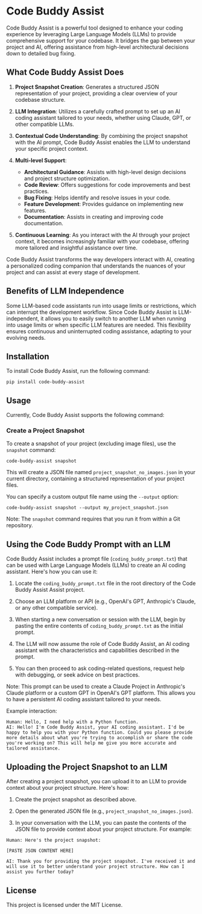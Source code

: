 # Code Buddy Assist

Code Buddy Assist is a powerful tool designed to enhance your coding experience by leveraging Large Language Models (LLMs) to provide comprehensive support for your codebase. It bridges the gap between your project and AI, offering assistance from high-level architectural decisions down to detailed bug fixing.

## What Code Buddy Assist Does

1. **Project Snapshot Creation**: Generates a structured JSON representation of your project, providing a clear overview of your codebase structure.

2. **LLM Integration**: Utilizes a carefully crafted prompt to set up an AI coding assistant tailored to your needs, whether using Claude, GPT, or other compatible LLMs.

3. **Contextual Code Understanding**: By combining the project snapshot with the AI prompt, Code Buddy Assist enables the LLM to understand your specific project context.

4. **Multi-level Support**:
   - **Architectural Guidance**: Assists with high-level design decisions and project structure optimization.
   - **Code Review**: Offers suggestions for code improvements and best practices.
   - **Bug Fixing**: Helps identify and resolve issues in your code.
   - **Feature Development**: Provides guidance on implementing new features.
   - **Documentation**: Assists in creating and improving code documentation.

5. **Continuous Learning**: As you interact with the AI through your project context, it becomes increasingly familiar with your codebase, offering more tailored and insightful assistance over time.

Code Buddy Assist transforms the way developers interact with AI, creating a personalized coding companion that understands the nuances of your project and can assist at every stage of development.

## Benefits of LLM Independence

Some LLM-based code assistants run into usage limits or restrictions, which can interrupt the development workflow. Since Code Buddy Assist is LLM-independent, it allows you to easily switch to another LLM when running into usage limits or when specific LLM features are needed. This flexibility ensures continuous and uninterrupted coding assistance, adapting to your evolving needs.

## Installation

To install Code Buddy Assist, run the following command:

```
pip install code-buddy-assist
```

## Usage

Currently, Code Buddy Assist supports the following command:

### Create a Project Snapshot

To create a snapshot of your project (excluding image files), use the `snapshot` command:

```
code-buddy-assist snapshot
```

This will create a JSON file named `project_snapshot_no_images.json` in your current directory, containing a structured representation of your project files.

You can specify a custom output file name using the `--output` option:

```
code-buddy-assist snapshot --output my_project_snapshot.json
```

Note: The `snapshot` command requires that you run it from within a Git repository.

## Using the Code Buddy Prompt with an LLM

Code Buddy Assist includes a prompt file (`coding_buddy_prompt.txt`) that can be used with Large Language Models (LLMs) to create an AI coding assistant. Here's how you can use it:

1. Locate the `coding_buddy_prompt.txt` file in the root directory of the Code Buddy Assist Assist project.

2. Choose an LLM platform or API (e.g., OpenAI's GPT, Anthropic's Claude, or any other compatible service).

3. When starting a new conversation or session with the LLM, begin by pasting the entire contents of `coding_buddy_prompt.txt` as the initial prompt.

4. The LLM will now assume the role of Code Buddy Assist, an AI coding assistant with the characteristics and capabilities described in the prompt.

5. You can then proceed to ask coding-related questions, request help with debugging, or seek advice on best practices.

Note: This prompt can be used to create a Claude Project in Anthropic's Claude platform or a custom GPT in OpenAI's GPT platform. This allows you to have a persistent AI coding assistant tailored to your needs.

Example interaction:
```
Human: Hello, I need help with a Python function.
AI: Hello! I'm Code Buddy Assist, your AI coding assistant. I'd be happy to help you with your Python function. Could you please provide more details about what you're trying to accomplish or share the code you're working on? This will help me give you more accurate and tailored assistance.
```

## Uploading the Project Snapshot to an LLM

After creating a project snapshot, you can upload it to an LLM to provide context about your project structure. Here's how:

1. Create the project snapshot as described above.

2. Open the generated JSON file (e.g., `project_snapshot_no_images.json`).

3. In your conversation with the LLM, you can paste the contents of the JSON file to provide context about your project structure. For example:

```
Human: Here's the project snapshot:

[PASTE JSON CONTENT HERE]

AI: Thank you for providing the project snapshot. I've received it and will use it to better understand your project structure. How can I assist you further today?
```

## License

This project is licensed under the MIT License.

